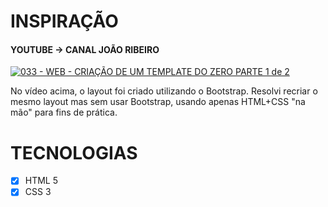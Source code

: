 # INSPIRAÇÃO
#### YOUTUBE -> CANAL JOÃO RIBEIRO

[![033 - WEB - CRIAÇÃO DE UM TEMPLATE DO ZERO PARTE 1 de 2](http://img.youtube.com/vi/qjY7AzK5xB0/0.jpg)](http://www.youtube.com/watch?v=qjY7AzK5xB0 "Playlist WEB Novato a Profissional")

No vídeo acima, o layout foi criado utilizando o Bootstrap. Resolvi recriar o mesmo layout mas sem usar Bootstrap, usando apenas HTML+CSS "na mão" para fins de prática.

# TECNOLOGIAS
- [X] HTML 5
- [X] CSS 3

